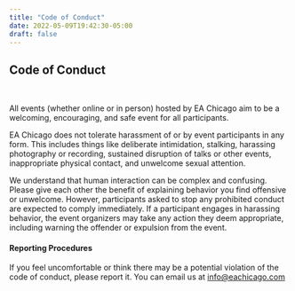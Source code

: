 ```yaml
---
title: "Code of Conduct"
date: 2022-05-09T19:42:30-05:00
draft: false
---
```


## Code of Conduct
<br>

All events (whether online or in person) hosted by EA Chicago aim to be a welcoming, encouraging, and safe event for all participants.

EA Chicago does not tolerate harassment of or by event participants in any form. This includes things like deliberate intimidation, stalking, harassing photography or recording, sustained disruption of talks or other events, inappropriate physical contact, and unwelcome sexual attention.

We understand that human interaction can be complex and confusing. Please give each other the benefit of explaining behavior you find offensive or unwelcome. However, participants asked to stop any prohibited conduct are expected to comply immediately. If a participant engages in harassing behavior, the event organizers may take any action they deem appropriate, including warning the offender or expulsion from the event. 
 
#### Reporting Procedures

If you feel uncomfortable or think there may be a potential violation of the code of conduct, please report it. You can email us at <a href="mailto:info@eachicago.com">info@eachicago.com</a>
